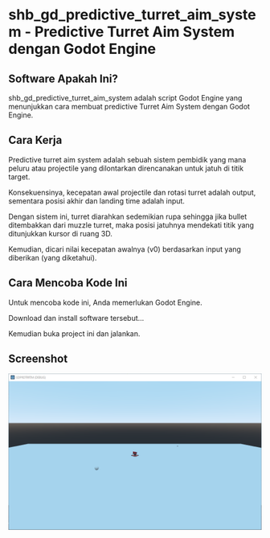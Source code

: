 # shb_gd_predictive_turret_aim_system - Predictive Turret Aim System dengan Godot Engine

## Software Apakah Ini?

shb_gd_predictive_turret_aim_system adalah script Godot Engine yang menunjukkan cara membuat predictive Turret Aim System dengan Godot Engine.

## Cara Kerja

Predictive turret aim system adalah sebuah sistem pembidik yang mana peluru atau projectile yang dilontarkan direncanakan untuk jatuh di titik target.

Konsekuensinya, kecepatan awal projectile dan rotasi turret adalah output, sementara posisi akhir dan landing time adalah input.

Dengan sistem ini, turret diarahkan sedemikian rupa sehingga jika bullet ditembakkan dari muzzle turret, maka posisi jatuhnya mendekati titik yang ditunjukkan kursor di ruang 3D.

Kemudian, dicari nilai kecepatan awalnya (v0) berdasarkan input yang diberikan (yang diketahui).

## Cara Mencoba Kode Ini

Untuk mencoba kode ini, Anda memerlukan Godot Engine.

Download dan install software tersebut...

Kemudian buka project ini dan jalankan.

## Screenshot

![ScreenShot](.readme-assets/SHBGDPredictiveTurretAimSystem-1.png?raw=true)